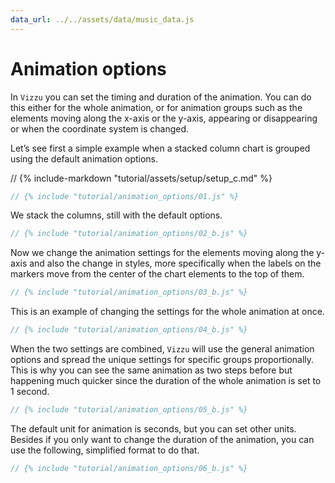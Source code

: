 ```yaml
---
data_url: ../../assets/data/music_data.js
---
```


# Animation options

In `Vizzu` you can set the timing and duration of the animation. You can do this
either for the whole animation, or for animation groups such as the elements
moving along the x-axis or the y-axis, appearing or disappearing or when the
coordinate system is changed.

Let’s see first a simple example when a stacked column chart is grouped using
the default animation options.

<div id="tutorial_01"></div>

// {% include-markdown "tutorial/assets/setup/setup_c.md" %}

```javascript
// {% include "tutorial/animation_options/01.js" %}
```

We stack the columns, still with the default options.

<div id="tutorial_02"></div>

```javascript
// {% include "tutorial/animation_options/02_b.js" %}
```

Now we change the animation settings for the elements moving along the y-axis
and also the change in styles, more specifically when the labels on the markers
move from the center of the chart elements to the top of them.

<div id="tutorial_03"></div>

```javascript
// {% include "tutorial/animation_options/03_b.js" %}
```

This is an example of changing the settings for the whole animation at once.

<div id="tutorial_04"></div>

```javascript
// {% include "tutorial/animation_options/04_b.js" %}
```

When the two settings are combined, `Vizzu` will use the general animation
options and spread the unique settings for specific groups proportionally. This
is why you can see the same animation as two steps before but happening much
quicker since the duration of the whole animation is set to 1 second.

<div id="tutorial_05"></div>

```javascript
// {% include "tutorial/animation_options/05_b.js" %}
```

The default unit for animation is seconds, but you can set other units. Besides
if you only want to change the duration of the animation, you can use the
following, simplified format to do that.

<div id="tutorial_06"></div>

```javascript
// {% include "tutorial/animation_options/06_b.js" %}
```

<script src="../assets/snippet.js"></script>
